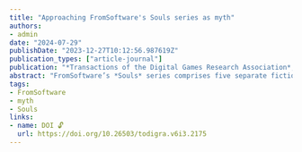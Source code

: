```yaml
---
title: "Approaching FromSoftware's Souls series as myth"
authors:
- admin
date: "2024-07-29"
publishDate: "2023-12-27T10:12:56.987619Z"
publication_types: ["article-journal"]
publication: "*Transactions of the Digital Games Research Association*, vol. 6, no. 3"
abstract: "FromSoftware’s *Souls* series comprises five separate fictional worlds, and yet is considered a series with a ‘spiritual’ connection. Although the games share the same developer, special attention has been paid, both in popular discourse and in research, to the distinctive character of FromSoftware’s worldbuilding and storytelling. I argue that a mythological approach allows us to better outline, analyse and put into relation the elements of these games. Mythology is understood as a model for understanding the world, following the work of Frog (2021) and Roland Barthes ([1972] 2009). This builds on mytholudics (Ford 2022), which adapts this understanding for the study of games. Through this, I examine three aspects of a potential *Souls* mythology: desire and purpose, godhood and divinity, and fire and dark. Additionally, I consider how the *Souls* community negotiates the *Souls* gameworlds, relating it to the role of folkloric storytellers in communities."
tags:
- FromSoftware
- myth
- Souls
links:
- name: DOI 🔓
  url: https://doi.org/10.26503/todigra.v6i3.2175
---
```

